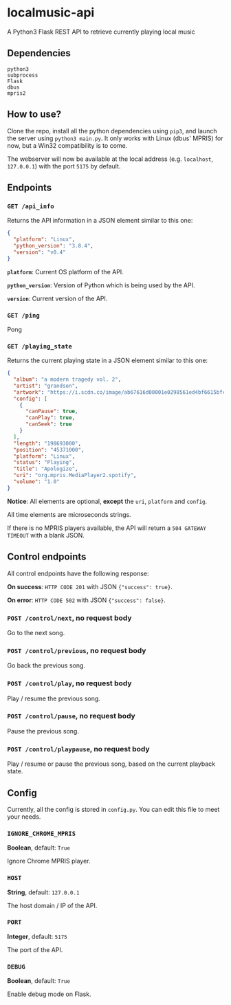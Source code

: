 # localmusic-api
A Python3 Flask REST API to retrieve currently playing local music 

## Dependencies
```
python3
subprocess
Flask
dbus
mpris2
```

## How to use?
Clone the repo, install all the python dependencies using `pip3`, and launch the server using `python3 main.py`.
It only works with Linux (dbus' MPRIS) for now, but a Win32 compatibility is to come.

The webserver will now be available at the local address (e.g. `localhost`, `127.0.0.1`) with the port `5175` by default.

## Endpoints
### `GET /api_info`
Returns the API information in a JSON element similar to this one:
```JSON
{
  "platform": "Linux",
  "python_version": "3.8.4",
  "version": "v0.4"
}
```

**`platform`**: Current OS platform of the API.

**`python_version`**: Version of Python which is being used by the API.

**`version`**: Current version of the API.

### `GET /ping`
Pong

### `GET /playing_state`
Returns the current playing state in a JSON element similar to this one:
```JSON
{
  "album": "a modern tragedy vol. 2",
  "artist": "grandson",
  "artwork": "https://i.scdn.co/image/ab67616d00001e0298561ed4bf6615bfc788bfcc",
  "config": [
    {
      "canPause": true,
      "canPlay": true,
      "canSeek": true
    }
  ],
  "length": "198693000",
  "position": "45371000",
  "platform": "Linux",
  "status": "Playing",
  "title": "Apologize",
  "uri": "org.mpris.MediaPlayer2.spotify",
  "volume": "1.0"
}
```
**Notice**: All elements are optional, **except** the `uri`, `platform` and `config`.

All time elements are microseconds strings. 

If there is no MPRIS players available, the API will return a `504 GATEWAY TIMEOUT` with a blank JSON.

## Control endpoints
All control endpoints have the following response:

**On success**: `HTTP CODE 201` with JSON `{"success": true}`.

**On error**: `HTTP CODE 502` with JSON `{"success": false}`.

### `POST /control/next`, no request body
Go to the next song.

### `POST /control/previous`, no request body
Go back the previous song.

### `POST /control/play`, no request body
Play / resume the previous song.

### `POST /control/pause`, no request body
Pause the previous song.

### `POST /control/playpause`, no request body
Play / resume or pause the previous song, based on the current playback state.

## Config
Currently, all the config is stored in `config.py`. You can edit this file to meet your needs.

### `IGNORE_CHROME_MPRIS`
**Boolean**, default: `True`

Ignore Chrome MPRIS player.

### `HOST`
**String**, default: `127.0.0.1`

The host domain / IP of the API.

### `PORT`
**Integer**, default: `5175`

The port of the API.

### `DEBUG`
**Boolean**, default: `True`

Enable debug mode on Flask.
